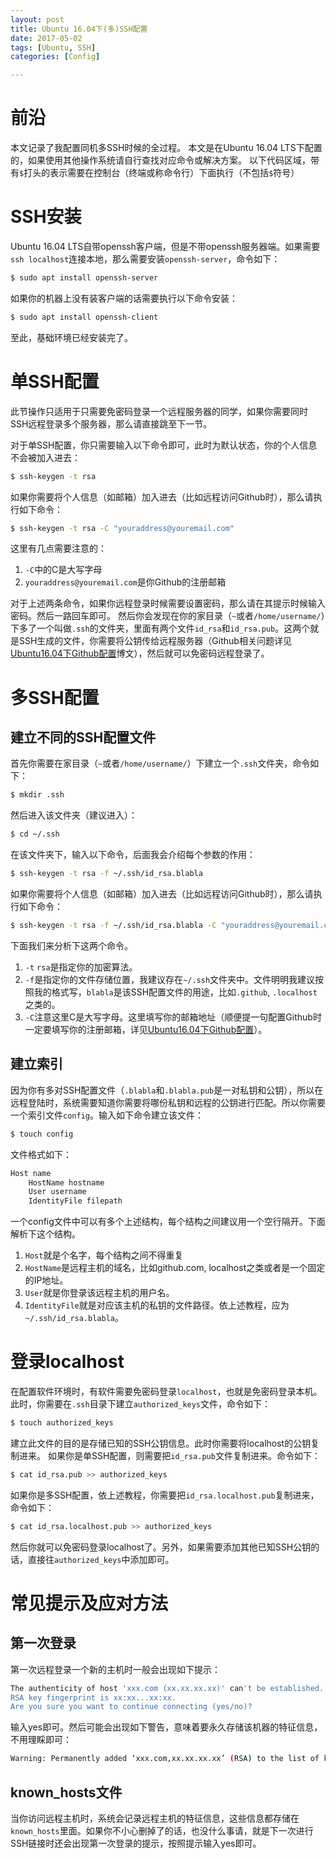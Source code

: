 ```yaml
---
layout: post
title: Ubuntu 16.04下(多)SSH配置
date: 2017-05-02
tags: [Ubuntu, SSH]
categories: [Config]

---
```


# 前沿

本文记录了我配置同机多SSH时候的全过程。
本文是在Ubuntu 16.04 LTS下配置的，如果使用其他操作系统请自行查找对应命令或解决方案。
以下代码区域，带有`$`打头的表示需要在控制台（终端或称命令行）下面执行（不包括`$`符号）

<!-- more -->

# SSH安装

Ubuntu 16.04 LTS自带openssh客户端，但是不带openssh服务器端。如果需要`ssh localhost`连接本地，那么需要安装`openssh-server`，命令如下：
``` bash
$ sudo apt install openssh-server
```
如果你的机器上没有装客户端的话需要执行以下命令安装：
``` bash
$ sudo apt install openssh-client
```
至此，基础环境已经安装完了。

# 单SSH配置

此节操作只适用于只需要免密码登录一个远程服务器的同学，如果你需要同时SSH远程登录多个服务器，那么请直接跳至下一节。

对于单SSH配置，你只需要输入以下命令即可，此时为默认状态，你的个人信息不会被加入进去：
``` bash
$ ssh-keygen -t rsa
```
如果你需要将个人信息（如邮箱）加入进去（比如远程访问Github时），那么请执行如下命令：
``` bash
$ ssh-keygen -t rsa -C "youraddress@youremail.com"
```
这里有几点需要注意的：
1. `-C`中的C是大写字母
2. `youraddress@youremail.com`是你Github的注册邮箱

对于上述两条命令，如果你远程登录时候需要设置密码，那么请在其提示时候输入密码。然后一路回车即可。 然后你会发现在你的家目录（`~`或者`/home/username/`）下多了一个叫做`.ssh`的文件夹，里面有两个文件`id_rsa`和`id_rsa.pub`。这两个就是SSH生成的文件，你需要将公钥传给远程服务器（Github相关问题详见[Ubuntu16.04下Github配置](/2017/05/01/Ubuntu-Github-config)博文），然后就可以免密码远程登录了。

# 多SSH配置

## 建立不同的SSH配置文件

首先你需要在家目录（`~`或者`/home/username/`）下建立一个`.ssh`文件夹，命令如下：
``` bash
$ mkdir .ssh
```
然后进入该文件夹（建议进入）：
``` bash
$ cd ~/.ssh
```
在该文件夹下，输入以下命令，后面我会介绍每个参数的作用：
``` bash
$ ssh-keygen -t rsa -f ~/.ssh/id_rsa.blabla
```
如果你需要将个人信息（如邮箱）加入进去（比如远程访问Github时），那么请执行如下命令：
``` bash
$ ssh-keygen -t rsa -f ~/.ssh/id_rsa.blabla -C "youraddress@youremail.com"
```
下面我们来分析下这两个命令。
1. `-t` `rsa`是指定你的加密算法。
2. `-f`是指定你的文件存储位置，我建议存在`~/.ssh`文件夹中。文件明明我建议按照我的格式写，`blabla`是该SSH配置文件的用途，比如`.github`, `.localhost`之类的。
3. `-C`注意这里C是大写字母。这里填写你的邮箱地址（顺便提一句配置Github时一定要填写你的注册邮箱，详见[Ubuntu16.04下Github配置](/2017/05/01/Ubuntu-Github-config)）。

## 建立索引

因为你有多对SSH配置文件（`.blabla`和`.blabla.pub`是一对私钥和公钥），所以在远程登陆时，系统需要知道你需要将哪份私钥和远程的公钥进行匹配。所以你需要一个索引文件`config`。输入如下命令建立该文件：
``` bash
$ touch config
```
文件格式如下：
``` bash
Host name
    HostName hostname
    User username
    IdentityFile filepath
```
一个config文件中可以有多个上述结构，每个结构之间建议用一个空行隔开。下面解析下这个结构。
1. `Host`就是个名字，每个结构之间不得重复
2. `HostName`是远程主机的域名，比如github.com, localhost之类或者是一个固定的IP地址。
3. `User`就是你登录该远程主机的用户名。
4. `IdentityFile`就是对应该主机的私钥的文件路径。依上述教程，应为`~/.ssh/id_rsa.blabla`。

# 登录localhost

在配置软件环境时，有软件需要免密码登录`localhost`，也就是免密码登录本机。此时，你需要在`.ssh`目录下建立`authorized_keys`文件，命令如下：
``` bash
$ touch authorized_keys
```
建立此文件的目的是存储已知的SSH公钥信息。此时你需要将localhost的公钥复制进来。
如果你是单SSH配置，则需要把`id_rsa.pub`文件复制进来。命令如下：
``` bash
$ cat id_rsa.pub >> authorized_keys
```
如果你是多SSH配置，依上述教程，你需要把`id_rsa.localhost.pub`复制进来，命令如下：
``` bash
$ cat id_rsa.localhost.pub >> authorized_keys
```
然后你就可以免密码登录localhost了。另外，如果需要添加其他已知SSH公钥的话，直接往`authorized_keys`中添加即可。

# 常见提示及应对方法

## 第一次登录

第一次远程登录一个新的主机时一般会出现如下提示：
``` bash
The authenticity of host 'xxx.com (xx.xx.xx.xx)' can't be established.
RSA key fingerprint is xx:xx...xx:xx.
Are you sure you want to continue connecting (yes/no)?
```
输入yes即可。然后可能会出现如下警告，意味着要永久存储该机器的特征信息，不用理睬即可：
``` bash
Warning: Permanently added ‘xxx.com,xx.xx.xx.xx’ (RSA) to the list of known hosts.
```

## known\_hosts文件

当你访问远程主机时，系统会记录远程主机的特征信息，这些信息都存储在`known_hosts`里面。如果你不小心删掉了的话，也没什么事请，就是下一次进行SSH链接时还会出现第一次登录的提示，按照提示输入yes即可。
